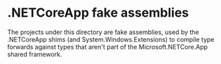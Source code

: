 # .NETCoreApp fake assemblies

The projects under this directory are fake assemblies, used by the .NETCoreApp shims (and System.Windows.Extensions) to compile type forwards against types that aren't part of the Microsoft.NETCore.App shared framework.